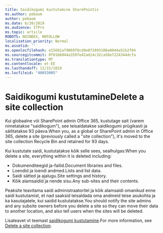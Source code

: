```yaml
---
title: Saidikogumi kustutamine SharePointis
ms.author: pebaum
author: pebaum
ms.date: 6/20/2019
ms.audience: ITPro
ms.topic: article
ROBOTS: NOINDEX, NOFOLLOW
localization_priority: Normal
ms.assetid: ''
ms.openlocfilehash: e15682af9069f8cd9e8f2893100a0044a51b2f04
ms.sourcegitcommit: 0f0186044a3597e42ad14c32ca58e7224344dcfa
ms.translationtype: MT
ms.contentlocale: et-EE
ms.lasthandoff: 12/15/2019
ms.locfileid: "40053005"
---
```

# <a name="delete-a-site-collection"></a><span data-ttu-id="1e737-102">Saidikogumi kustutamine</span><span class="sxs-lookup"><span data-stu-id="1e737-102">Delete a site collection</span></span>

<span data-ttu-id="1e737-103">Kui globaalne või SharePoint admin Office 365, kustutage sait (varem nimetatakse "saidikogum"), see teisaldatakse saidikogumi prügikasti ja säilitatakse 93 päeva.</span><span class="sxs-lookup"><span data-stu-id="1e737-103">When you, as a global or SharePoint admin in Office 365, delete a site (previously called a "site collection"), it's moved to the site collection Recycle Bin and retained for 93 days.</span></span> 

<span data-ttu-id="1e737-104">Kui kustutate saidi, kustutatakse kõik selle sees, sealhulgas:</span><span class="sxs-lookup"><span data-stu-id="1e737-104">When you delete a site, everything within it is deleted including:</span></span>

- <span data-ttu-id="1e737-105">Dokumenditeegid ja-failid.</span><span class="sxs-lookup"><span data-stu-id="1e737-105">Document libraries and files.</span></span>
- <span data-ttu-id="1e737-106">Loendid ja loendi andmed.</span><span class="sxs-lookup"><span data-stu-id="1e737-106">Lists and list data.</span></span>
- <span data-ttu-id="1e737-107">Saidi sätted ja ajalugu.</span><span class="sxs-lookup"><span data-stu-id="1e737-107">Site settings and history.</span></span>
- <span data-ttu-id="1e737-108">Kõik alamsaidid ja nende sisu.</span><span class="sxs-lookup"><span data-stu-id="1e737-108">Any sub-sites and their contents.</span></span>

<span data-ttu-id="1e737-109">Peaksite teavitama saidi administraatoritel ja kõik alamsaidi omanikud enne saidi kustutamist, et nad saaksid teisaldada oma andmeid teise asukohta ja ka kasutajatele, kui saidid kustutatakse.</span><span class="sxs-lookup"><span data-stu-id="1e737-109">You should notify the site admins and any subsite owners before you delete a site so they can move their data to another location, and also tell users when the sites will be deleted.</span></span> 

<span data-ttu-id="1e737-110">Lisateavet vt teemast [saidikogumi kustutamine](https://docs.microsoft.com/sharepoint/delete-site-collection).</span><span class="sxs-lookup"><span data-stu-id="1e737-110">For more information, see [Delete a site collection](https://docs.microsoft.com/sharepoint/delete-site-collection).</span></span> 